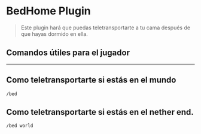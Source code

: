 # BedHome Plugin

> Este plugin hará que puedas teletransportarte a tu cama después de que hayas dormido en ella.

## Comandos útiles para el jugador
---
## Como teletransportarte si estás en el mundo
~~~
/bed
~~~
## Como teletransportarte si estás en el nether  end.
~~~
/bed world
~~~